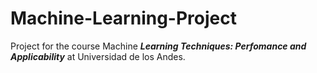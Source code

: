 # Machine-Learning-Project
Project for the course Machine **_Learning Techniques: Perfomance and Applicability_** at Universidad de los Andes.
